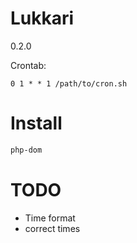 # Lukkari
0.2.0

Crontab:
```
0 1 * * 1 /path/to/cron.sh
```

# Install
```bash
php-dom
```
# TODO
- Time format
- correct times
